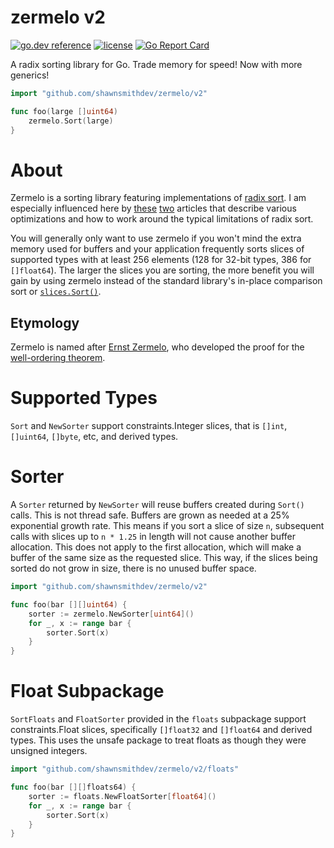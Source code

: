 zermelo v2 
=========
[![go.dev reference](https://img.shields.io/badge/go.dev-reference-007d9c?logo=go&logoColor=white&style=flat-square)](https://pkg.go.dev/github.com/shawnsmithdev/zermelo/v2)
[![license](http://img.shields.io/badge/license-MIT-red.svg?style=flat)](https://raw.githubusercontent.com/shawnsmithdev/zermelo/master/LICENSE)
[![Go Report Card](https://goreportcard.com/badge/github.com/shawnsmithdev/zermelo/v2)](https://goreportcard.com/report/github.com/shawnsmithdev/zermelo/v2)

A radix sorting library for Go.  Trade memory for speed! Now with more generics!

```go
import "github.com/shawnsmithdev/zermelo/v2"

func foo(large []uint64)
    zermelo.Sort(large)
}
```

About
=====

Zermelo is a sorting library featuring implementations of 
[radix sort](https://en.wikipedia.org/wiki/Radix_sort "Radix Sort"). I am especially influenced here by 
[these](http://codercorner.com/RadixSortRevisited.htm "Radix Sort Revisited") 
[two](http://stereopsis.com/radix.html "Radix Tricks") articles that describe various optimizations and how to work
around the typical limitations of radix sort.

You will generally only want to use zermelo if you won't mind the extra memory used for buffers and your application
frequently sorts slices of supported types with at least 256 elements (128 for 32-bit types, 386 for `[]float64`).
The larger the slices you are sorting, the more benefit you will gain by using zermelo instead of the standard library's
in-place comparison sort or [`slices.Sort()`](https://pkg.go.dev/golang.org/x/exp/slices#Sort).

Etymology
---------
Zermelo is named after [Ernst Zermelo](http://en.wikipedia.org/wiki/Ernst_Zermelo), who developed the proof for the
[well-ordering theorem](https://en.wikipedia.org/wiki/Well-ordering_theorem).

Supported Types
===============
`Sort` and `NewSorter` support constraints.Integer slices,
that is `[]int`, `[]uint64`, `[]byte`, etc, and derived types.


Sorter
======

A `Sorter` returned by `NewSorter` will reuse buffers created during `Sort()` calls. This is not thread safe.
Buffers are grown as needed at a 25% exponential growth rate.  This means if you sort a slice of size `n`,
subsequent calls with slices up to `n * 1.25` in length will not cause another buffer allocation. This does not apply
to the first allocation, which will make a buffer of the same size as the requested slice. This way, if the slices being
sorted do not grow in size, there is no unused buffer space.

```go
import "github.com/shawnsmithdev/zermelo/v2"

func foo(bar [][]uint64) {
    sorter := zermelo.NewSorter[uint64]()
    for _, x := range bar {
        sorter.Sort(x)
    }
}

```

Float Subpackage
================
`SortFloats` and `FloatSorter` provided in the `floats` subpackage support constraints.Float slices,
specifically `[]float32` and `[]float64` and derived types.
This uses the unsafe package to treat floats as though they were unsigned integers.

```go
import "github.com/shawnsmithdev/zermelo/v2/floats"

func foo(bar [][]floats64) {
    sorter := floats.NewFloatSorter[float64]()
    for _, x := range bar {
        sorter.Sort(x)
    }
}
```
